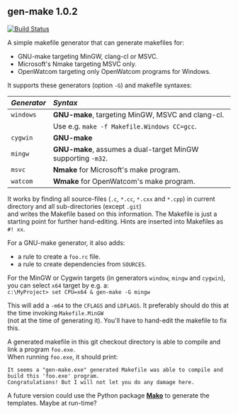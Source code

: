 ## gen-make 1.0.2

[![Build Status](https://ci.appveyor.com/api/projects/status/github/gvanem/gen-make?branch=master&svg=true)](https://ci.appveyor.com/project/gvanem/gen-make)

A simple makefile generator that can generate makefiles for:
 * GNU-make targeting MinGW, clang-cl or MSVC.
 * Microsoft's Nmake targeting MSVC only.
 * OpenWatcom targeting only OpenWatcom programs for Windows.

It supports these generators (option `-G`) and makefile syntaxes:

| *Generator* | *Syntax* |
| :----------| :--------------------|
| `windows` | **GNU-make**, targeting MinGW, MSVC and clang-cl.            |
|           | Use e.g. `make -f Makefile.Windows CC=gcc`.                  |
| `cygwin`  | **GNU-make**                                                 |
| `mingw`   | **GNU-make**, assumes a dual-target MinGW supporting `-m32`. |
| `msvc`    | **Nmake** for Microsoft's make program.                      |
| `watcom`  | **Wmake** for OpenWatcom's make program.                     |

It works by finding all source-files (`.c`, `*.cc`, `*.cxx` and `*.cpp`) in
current directory and all sub-directories (except `.git`) <br>
and writes the Makefile based on this information. The Makefile is just a
starting point for further hand-editing. Hints are inserted into Makefiles
as `#! xx`.

For a GNU-make generator, it also adds:
 * a rule to create a `foo.rc` file.
 * a rule to create dependencies from `SOURCES`.

For the MinGW or Cygwin targets (in generators `window`, `mingw` and `cygwin`),
you can select `x64` target by e.g. a: <br>
  `c:\MyProject> set CPU=x64 & gen-make -G mingw`

This will add a `-m64` to the `CFLAGS` and `LDFLAGS`. It preferably should do this
at the time invoking `Makefile.MinGW` <br>
(not at the time of generating it). You'll have to hand-edit the makefile to fix this.

A generated makefile in this git checkout directory is able to compile and link a program `foo.exe`. <br>
When running `foo.exe`, it should print:<br>

`It seems a "gen-make.exe" generated Makefile was able to compile and build this 'foo.exe' program.` <br>
`Congratulations! But I will not let you do any damage here.`

A future version could use the Python package **[Mako](https://www.makotemplates.org/)**
to generate the templates. Maybe at run-time?
